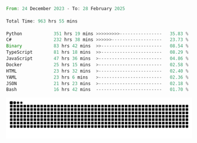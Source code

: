 <!--START_SECTION:waka-->

```rust
From: 24 December 2023 - To: 28 February 2025

Total Time: 963 hrs 55 mins

Python            351 hrs 19 mins >>>>>>>>>----------------   35.83 %
C#                232 hrs 38 mins >>>>>>-------------------   23.73 %
Binary            83 hrs 42 mins  >>-----------------------   08.54 %
TypeScript        81 hrs 18 mins  >>-----------------------   08.29 %
JavaScript        47 hrs 36 mins  >------------------------   04.86 %
Docker            25 hrs 15 mins  >------------------------   02.58 %
HTML              23 hrs 32 mins  >------------------------   02.40 %
YAML              23 hrs 6 mins   >------------------------   02.36 %
JSON              21 hrs 23 mins  >------------------------   02.18 %
Bash              16 hrs 42 mins  -------------------------   01.70 %
```

<!--END_SECTION:waka-->


<picture>
  <source media="(prefers-color-scheme: dark)" srcset="https://raw.githubusercontent.com/jeerawut97/jeerawut97/output/github-contribution-grid-snake.svg">
  <img alt="github contribution grid snake animation" src="https://raw.githubusercontent.com/jeerawut97/jeerawut97/output/github-contribution-grid-snake.svg">
</picture>
